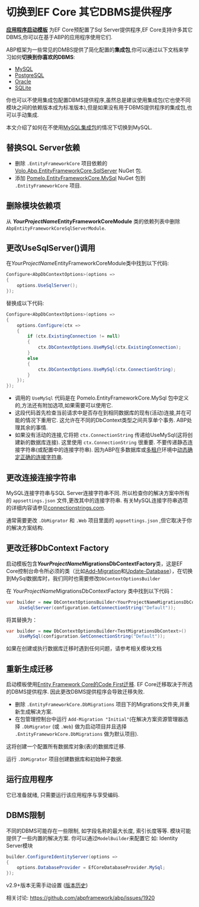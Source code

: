 # 切换到EF Core 其它DBMS提供程序

**[应用程序启动模板](Startup-Templates/Application.md)** 为EF Core预配置了Sql Server提供程序,EF Core支持许多其它DBMS,你可以在基于ABP的应用程序使用它们.

ABP框架为一些常见的DMBS提供了简化配置的**集成包**,你可以通过以下文档来学习如何**切换到你喜欢的DBMS**:

* [MySQL](Entity-Framework-Core-MySQL.md)
* [PostgreSQL](Entity-Framework-Core-PostgreSQL.md)
* [Oracle](Entity-Framework-Core-Oracle.md)
* [SQLite](Entity-Framework-Core-SQLite.md)

你也可以不使用集成包配置DBMS提供程序,虽然总是建议使用集成包(它也使不同模块之间的依赖版本成为标准版本),但是如果没有用于DBMS提供程序的集成包,也可以手动集成.

本文介绍了如何在不使用[MySQL集成包](Entity-Framework-Core-MySQL.md)的情况下切换到MySQL.

## 替换SQL Server依赖

* 删除 `.EntityFrameworkCore` 项目依赖的 [Volo.Abp.EntityFrameworkCore.SqlServer](https://www.nuget.org/packages/Volo.Abp.EntityFrameworkCore.SqlServer) NuGet 包.
* 添加 [Pomelo.EntityFrameworkCore.MySql](https://www.nuget.org/packages/Pomelo.EntityFrameworkCore.MySql/) NuGet 包到 `.EntityFrameworkCore` 项目.

## 删除模块依赖项

从 ***YourProjectName*EntityFrameworkCoreModule** 类的依赖列表中删除`AbpEntityFrameworkCoreSqlServerModule`.

## 更改UseSqlServer()调用

在*YourProjectName*EntityFrameworkCoreModule类中找到以下代码:

````csharp
Configure<AbpDbContextOptions>(options =>
{
    options.UseSqlServer();
});
````

替换成以下代码:

````csharp
Configure<AbpDbContextOptions>(options =>
{
    options.Configure(ctx =>
    {
        if (ctx.ExistingConnection != null)
        {
            ctx.DbContextOptions.UseMySql(ctx.ExistingConnection);
        }
        else
        {
            ctx.DbContextOptions.UseMySql(ctx.ConnectionString);
        }
    });
});
````

* 调用的 `UseMySql` 代码是在 Pomelo.EntityFrameworkCore.MySql 包中定义的,方法还有附加选项,如果需要可以使用它.
* 这段代码首先检查当前请求中是否存在到相同数据库的现有(活动)连接,并在可能的情况下重用它. 这允许在不同的DbContext类型之间共享单个事务. ABP处理其余的事情.
* 如果没有活动的连接,它将把 `ctx.ConnectionString` 传递给UseMySql(这将创建新的数据库连接). 这里使用 `ctx.ConnectionString` 很重要. 不要传递静态连接字符串(或配置中的连接字符串). 因为ABP在多数据库或[多租户](Multi-Tenancy.md)环境中[动态确定正确的连接字符串](Connection-Strings.md).

## 更改连接连接字符串

MySQL连接字符串与SQL Server连接字符串不同. 所以检查你的解决方案中所有的 `appsettings.json` 文件,更改其中的连接字符串. 有关MySQL连接字符串选项的详细内容请参见[connectionstrings.com](https://www.connectionstrings.com/mysql/).

通常需要更改 `.DbMigrator` 和 `.Web` 项目里面的 `appsettings.json` ,但它取决于你的解决方案结构.

## 更改迁移DbContext Factory

启动模板包含***YourProjectName*MigrationsDbContextFactory**类，这是EF Core控制台命令所必须的类（比如[Add-Migration](https://docs.microsoft.com/en-us/ef/ef6/modeling/code-first/migrations/#generating--running-migrations)和[Update-Database](https://docs.microsoft.com/en-us/ef/ef6/modeling/code-first/migrations/#generating--running-migrations)），在切换到MySql数据库时，我们同时也需要修改`DbContextOptionsBuilder`

在 *YourProjectName*MigrationsDbContextFactory 类中找到以下代码：

````csharp
var builder = new DbContextOptionsBuilder<YourProjectNameMigrationsDbContext>()
    .UseSqlServer(configuration.GetConnectionString("Default"));
````

将其替换为：

````csharp
var builder = new DbContextOptionsBuilder<TestMigrationsDbContext>()
    .UseMySql(configuration.GetConnectionString("Default"));
````

如果在创建或执行数据库迁移时遇到任何问题，请参考相关模块文档

## 重新生成迁移

启动模板使用[Entity Framework Core的Code First迁移](https://docs.microsoft.com/zh-cn/ef/core/managing-schemas/migrations/). EF Core迁移取决于所选的DBMS提供程序. 因此更改DBMS提供程序会导致迁移失败.

* 删除 `.EntityFrameworkCore.DbMigrations` 项目下的Migrations文件夹,并重新生成解决方案.
* 在包管理控制台中运行 `Add-Migration "Initial"`(在解决方案资源管理器选择 `.DbMigrator`  (或 `.Web`) 做为启动项目并且选择 `.EntityFrameworkCore.DbMigrations` 做为默认项目).

这将创建一个配置所有数据库对象(表)的数据库迁移.

运行 `.DbMigrator` 项目创建数据库和初始种子数据.

## 运行应用程序

它已准备就绪, 只需要运行该应用程序与享受编码.

## DBMS限制

不同的DBMS可能存在一些限制, 如字段名称的最大长度, 索引长度等等. 
模块可能提供了一些内置的解决方案. 你可以通过`ModelBuilder`来配置它 如: Identity Server模块

```csharp
builder.ConfigureIdentityServer(options =>
{
    options.DatabaseProvider = EfCoreDatabaseProvider.MySql;
});
```
v2.9+版本无需手动设置 ([版本历史](https://github.com/abpframework/abp/blob/dev/modules/identityserver/src/Volo.Abp.IdentityServer.EntityFrameworkCore/Volo/Abp/IdentityServer/EntityFrameworkCore/IdentityServerModelBuilderConfigurationOptions.cs))

相关讨论: https://github.com/abpframework/abp/issues/1920
